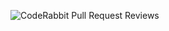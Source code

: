 ![CodeRabbit Pull Request Reviews](https://img.shields.io/coderabbit/prs/github/NickAtumJunior/NickAtumJunior.github.io?utm_source=oss&utm_medium=github&utm_campaign=NickAtumJunior%2FNickAtumJunior.github.io&labelColor=171717&color=FF570A&link=https%3A%2F%2Fcoderabbit.ai&label=CodeRabbit+Reviews)
